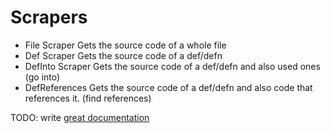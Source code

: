 # Scrapers

- File Scraper
Gets the source code of a whole file
- Def Scraper
Gets the source code of a def/defn 
- DefInto Scraper
Gets the source code of a def/defn and also used ones (go into)
- DefReferences
Gets the source code of a def/defn and also code that references it. (find references)

TODO: write [great documentation](http://jacobian.org/writing/what-to-write/)
